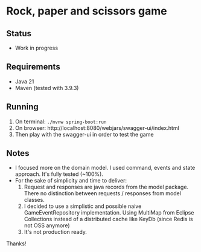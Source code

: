 # Rock, paper and scissors game

## Status

* Work in progress

## Requirements

* Java 21
* Maven (tested with 3.9.3)

## Running

1. On terminal: ```./mvnw spring-boot:run```
2. On browser: http://localhost:8080/webjars/swagger-ui/index.html
3. Then play with the swagger-ui in order to test the game

## Notes

* I focused more on the domain model. I used command, events and state approach. It's fully tested (~100%).
* For the sake of simplicity and time to deliver:
  1. Request and responses are java records from the model package. There no distinction between requests / responses from model classes. 
  2. I decided to use a simplistic and possible naive GameEventRepository implementation. Using MultiMap from Eclipse Collections instead of a distributed cache like KeyDb (since Redis is not OSS anymore)
  3. It's not production ready.
  
Thanks!
